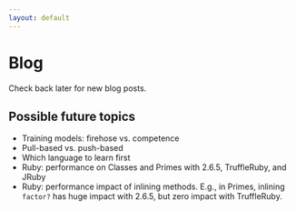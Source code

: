 ```yaml
---
layout: default
---
```


# Blog

Check back later for new blog posts.

## Possible future topics

+ Training models: firehose vs. competence
+ Pull-based vs. push-based
+ Which language to learn first
+ Ruby: performance on Classes and Primes with 2.6.5, TruffleRuby, and JRuby
+ Ruby: performance impact of inlining methods. E.g., in Primes, inlining `factor?` has huge impact with 2.6.5, but zero impact with TruffleRuby.
